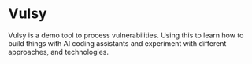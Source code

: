 # Vulsy

Vulsy is a demo tool to process vulnerabilities. Using this to learn how to build things with AI coding assistants and experiment with different approaches, and technologies.